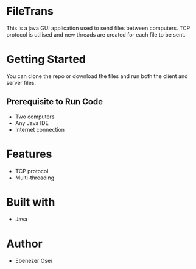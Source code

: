 # FileTrans
This is a java GUI application used to send files between computers. 
TCP protocol is utilised and new threads are created for each file to be sent.

# Getting Started 
You can clone the repo or download the files and run both the client and server files.

## Prerequisite to Run Code 
- Two computers 
- Any Java IDE 
- Internet connection

# Features
- TCP protocol
- Multi-threading 

# Built with
- Java

# Author 
- Ebenezer Osei
